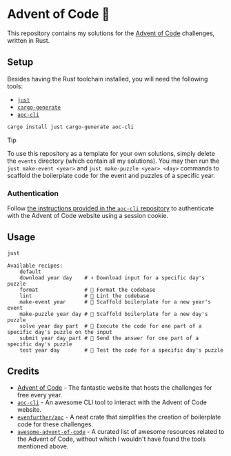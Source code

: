 # Advent of Code 🎄

This repository contains my solutions for the [Advent of Code](https://adventofcode.com/) challenges, written in Rust.

## Setup

Besides having the Rust toolchain installed, you will need the following tools:

- [`just`](https://github.com/casey/just)
- [`cargo-generate`](https://github.com/cargo-generate/cargo-generate)
- [`aoc-cli`](https://github.com/scarvalhojr/aoc-cli)

```bash
cargo install just cargo-generate aoc-cli
```

> [!TIP]
> To use this repository as a template for your own solutions, simply delete the `events` directory (which contain all my solutions).
> You may then run the `just make-event <year>` and `just make-puzzle <year> <day>` commands to scaffold the boilerplate code for the event and puzzles of a specific year.

### Authentication

Follow [the instructions provided in the `aoc-cli` repository](https://github.com/scarvalhojr/aoc-cli?tab=readme-ov-file#session-cookie-) to authenticate with the Advent of Code website using a session cookie.

## Usage

```bash
just
```

```
Available recipes:
    default
    download year day    # ⬇️ Download input for a specific day's puzzle
    format               # 👔 Format the codebase
    lint                 # 🧹 Lint the codebase
    make-event year      # 🎄 Scaffold boilerplate for a new year's event
    make-puzzle year day # 📅 Scaffold boilerplate for a new day's puzzle
    solve year day part  # 🧩 Execute the code for one part of a specific day's puzzle on the input
    submit year day part # 🚚 Send the answer for one part of a specific day's puzzle
    test year day        # 🧪 Test the code for a specific day's puzzle
```

## Credits

- [Advent of Code](https://adventofcode.com/) - The fantastic website that hosts the challenges for free every year.
- [`aoc-cli`](https://github.com/scarvalhojr/aoc-cli) - An awesome CLI tool to interact with the Advent of Code website.
- [`evenfurther/aoc`](https://github.com/evenfurther/aoc) - A neat crate that simplifies the creation of boilerplate code for these challenges.
- [`awesome-advent-of-code`](https://github.com/Bogdanp/awesome-advent-of-code) - A curated list of awesome resources related to the Advent of Code, without which I wouldn't have found the tools mentioned above.
